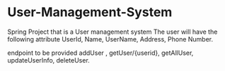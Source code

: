 # User-Management-System
Spring Project that is a User management system
The user will have the following attribute
  UserId,
  Name,
  UserName,
  Address,
  Phone Number.
  
endpoint to be provided 
  addUser ,
  getUser/{userid},
  getAllUser,
  updateUserInfo,
  deleteUser.
